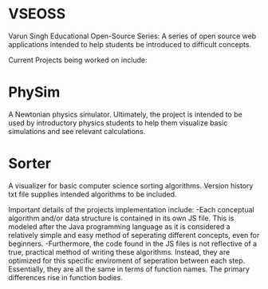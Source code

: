 # VSEOSS
Varun Singh Educational Open-Source Series: A series of open source web applications intended to help students be introduced to difficult concepts.

Current Projects being worked on include:

# PhySim
A Newtonian physics simulator. Ultimately, the project is intended to be used by introductory physics students to help them visualize basic simulations and see relevant calculations.

# Sorter
A visualizer for basic computer science sorting algorithms.  Version history txt file supplies intended algorithms to be included.

Important details of the projects implementation include:
-Each conceptual algorithm and/or data structure is contained in its own JS file. This is modeled after the Java programming language as it is considered a relatively simple and easy method of seperating different concepts, even for beginners.
-Furthermore, the code found in the JS files is not reflective of a true, practical method of writing these algorithms. Instead, they are optimized for this specific enviroment of seperation between each step. Essentially, they are all the same in terms of function names. The primary differences rise in function bodies.
